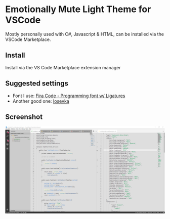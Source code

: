 # Emotionally Mute Light Theme for VSCode

Mostly personally used with C#, Javascript & HTML, can be installed via the VSCode Marketplace.

## Install

Install via the VS Code Marketplace extension manager

## Suggested settings

* Font I use: [Fira Code - Programming font w/ Ligatures](https://github.com/tonsky/FiraCode)
* Another good one: [Iosevka](https://github.com/be5invis/Iosevka)

## Screenshot

![Screenshot](screenshots/sample.png?raw=true "Emotionally Mute Screenshot")